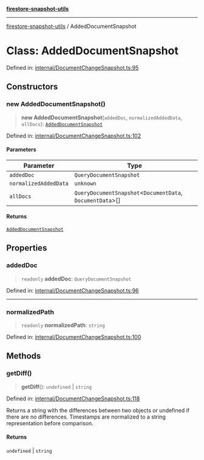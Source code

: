 [**firestore-snapshot-utils**](../README.md)

---

[firestore-snapshot-utils](../README.md) / AddedDocumentSnapshot

# Class: AddedDocumentSnapshot

Defined in: [internal/DocumentChangeSnapshot.ts:95](https://github.com/ericvera/firestore-snapshot-utils/blob/main/src/internal/DocumentChangeSnapshot.ts#L95)

## Constructors

### new AddedDocumentSnapshot()

> **new AddedDocumentSnapshot**(`addedDoc`, `normalizedAddedData`, `allDocs`): [`AddedDocumentSnapshot`](AddedDocumentSnapshot.md)

Defined in: [internal/DocumentChangeSnapshot.ts:102](https://github.com/ericvera/firestore-snapshot-utils/blob/main/src/internal/DocumentChangeSnapshot.ts#L102)

#### Parameters

| Parameter             | Type                                                        |
| --------------------- | ----------------------------------------------------------- |
| `addedDoc`            | `QueryDocumentSnapshot`                                     |
| `normalizedAddedData` | `unknown`                                                   |
| `allDocs`             | `QueryDocumentSnapshot`\<`DocumentData`, `DocumentData`\>[] |

#### Returns

[`AddedDocumentSnapshot`](AddedDocumentSnapshot.md)

## Properties

### addedDoc

> `readonly` **addedDoc**: `QueryDocumentSnapshot`

Defined in: [internal/DocumentChangeSnapshot.ts:96](https://github.com/ericvera/firestore-snapshot-utils/blob/main/src/internal/DocumentChangeSnapshot.ts#L96)

---

### normalizedPath

> `readonly` **normalizedPath**: `string`

Defined in: [internal/DocumentChangeSnapshot.ts:100](https://github.com/ericvera/firestore-snapshot-utils/blob/main/src/internal/DocumentChangeSnapshot.ts#L100)

## Methods

### getDiff()

> **getDiff**(): `undefined` \| `string`

Defined in: [internal/DocumentChangeSnapshot.ts:118](https://github.com/ericvera/firestore-snapshot-utils/blob/main/src/internal/DocumentChangeSnapshot.ts#L118)

Returns a string with the differences between two objects or undefined if
there are no differences.
Timestamps are normalized to a string representation before comparison.

#### Returns

`undefined` \| `string`
